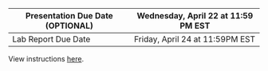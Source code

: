 | Presentation Due Date (OPTIONAL)   | Wednesday, April 22 at 11:59 PM EST     |
|------------------------------------|-------------------------------------|
| Lab Report Due Date                | Friday, April 24 at 11:59PM EST      |

View instructions [here](https://docs.google.com/document/d/1FNYokYjDNTK_pMgk0SvqgELgh5R87fBVy8OmGSM8r0s/edit?usp=sharing).
